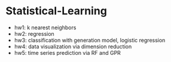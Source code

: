 # Statistical-Learning

* hw1: k nearest neighbors
* hw2: regression
* hw3: classification with generation model, logistic regression
* hw4: data visualization via dimension reduction
* hw5: time series prediction via RF and GPR
